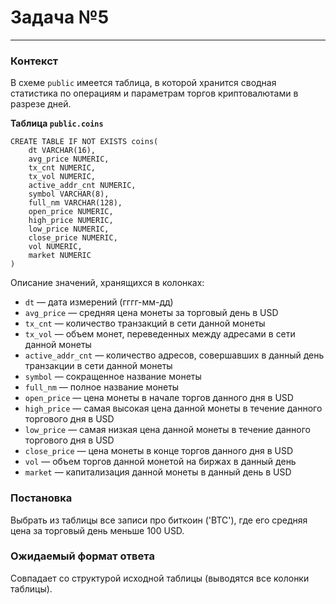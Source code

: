 # Задача №5

---

### Контекст

В схеме `public` имеется таблица, в которой хранится сводная статистика по операциям и параметрам торгов криптовалютами в разрезе дней.

**Таблица `public.coins`**

```postgresql
CREATE TABLE IF NOT EXISTS coins(
    dt VARCHAR(16),
    avg_price NUMERIC,
    tx_cnt NUMERIC,
    tx_vol NUMERIC,
    active_addr_cnt NUMERIC,
    symbol VARCHAR(8),
    full_nm VARCHAR(128),
    open_price NUMERIC,
    high_price NUMERIC,
    low_price NUMERIC,
    close_price NUMERIC,
    vol NUMERIC,
    market NUMERIC
)
```

Описание значений, хранящихся в колонках:

* `dt` — дата измерений (гггг-мм-дд)
* `avg_price` — средняя цена монеты за торговый день в USD
* `tx_cnt` — количество транзакций в сети данной монеты
* `tx_vol` — объем монет, переведенных между адресами в сети данной монеты
* `active_addr_cnt` — количество адресов, совершавших в данный день транзакции в сети данной монеты
* `symbol` — сокращенное название монеты
* `full_nm` — полное название монеты
* `open_price` — цена монеты в начале торгов данного дня в USD
* `high_price` — самая высокая цена данной монеты в течение данного торгового дня в USD
* `low_price` — самая низкая цена данной монеты в течение данного торгового дня в USD
* `close_price` — цена монеты в конце торгов данного дня в USD
* `vol` — объем торгов данной монетой на биржах в данный день
* `market` — капитализация данной монеты в данный день в USD

### Постановка

Выбрать из таблицы все записи про биткоин ('BTC'), где его средняя цена за торговый день меньше 100 USD.

### Ожидаемый формат ответа

Совпадает со структурой исходной таблицы (выводятся все колонки таблицы).
